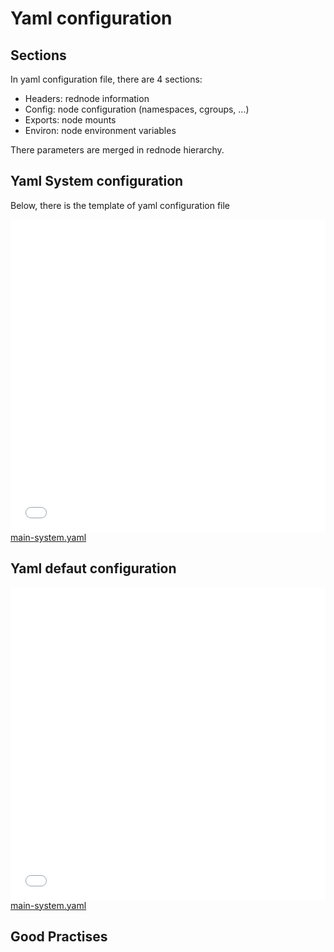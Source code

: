 <!---
include yaml files
![main system](images/main-system.txt "main system")
![default](images/default.txt "default")
-->

# Yaml configuration

## Sections

In yaml configuration file, there are 4 sections:

- Headers: rednode information
- Config: node configuration (namespaces, cgroups, ...)
- Exports: node mounts
- Environ: node environment variables

There parameters are merged in rednode hierarchy.

## Yaml System configuration

Below, there is the template of yaml configuration file

<embed type="text/plain" src='images/main-system.txt' width="100%" height="500">
<a href="https://github.com/redpesk-labs/red-pak/blob/master/etc/redpak/templates.d/main-system.yaml">main-system.yaml</a>
</embed>

## Yaml defaut configuration

<embed type="text/plain" src='images/default.txt' width="100%" height="500">
<a href="https://github.com/redpesk-labs/red-pak/blob/master/etc/redpak/templates.d/default.yaml">main-system.yaml</a>
</embed>

## Good Practises

